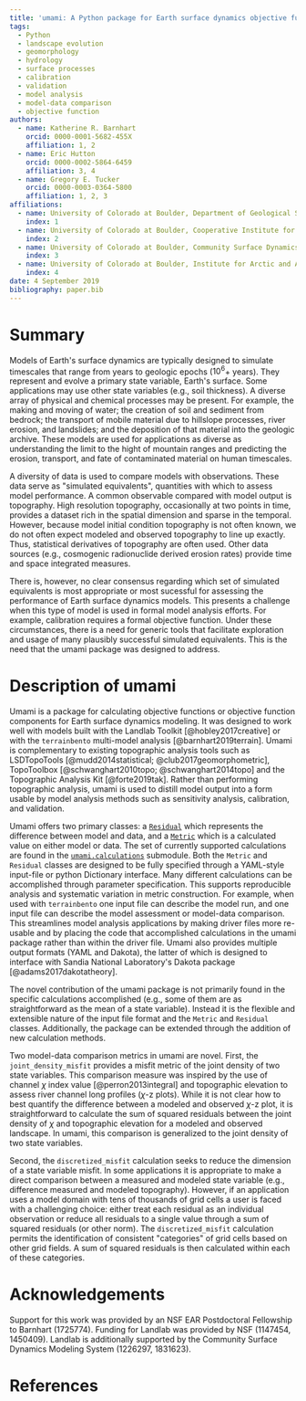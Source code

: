 ```yaml
---
title: 'umami: A Python package for Earth surface dynamics objective function construction'
tags:
  - Python
  - landscape evolution
  - geomorphology
  - hydrology
  - surface processes
  - calibration
  - validation
  - model analysis
  - model-data comparison
  - objective function
authors:
  - name: Katherine R. Barnhart
    orcid: 0000-0001-5682-455X
    affiliation: 1, 2
  - name: Eric Hutton
    orcid: 0000-0002-5864-6459
    affiliation: 3, 4
  - name: Gregory E. Tucker
    orcid: 0000-0003-0364-5800
    affiliation: 1, 2, 3
affiliations:
  - name: University of Colorado at Boulder, Department of Geological Sciences
    index: 1
  - name: University of Colorado at Boulder, Cooperative Institute for Research in Environmental Sciences
    index: 2
  - name: University of Colorado at Boulder, Community Surface Dynamics Modeling System Integration Facility
    index: 3
  - name: University of Colorado at Boulder, Institute for Arctic and Alpine Research
    index: 4
date: 4 September 2019
bibliography: paper.bib
---
```


# Summary

Models of Earth's surface dynamics are typically designed to simulate timescales that range from years to geologic epochs ($10^6$+ years). They represent and evolve a primary state variable, Earth's surface. Some applications may use other state variables (e.g., soil thickness). A diverse array of physical and chemical processes may be present. For example, the making and moving of water; the creation of soil and sediment from bedrock; the transport of mobile material due to hillslope processes, river erosion, and landslides; and the deposition of that material into the geologic archive. These models are used for applications as diverse as understanding the limit to the hight of mountain ranges and predicting the erosion, transport, and fate of contaminated material on human timescales.

A diversity of data is used to compare models with observations. These data serve as "simulated equivalents", quantities with which to assess model performance. A common observable compared with model output is topography. High resolution topography, occasionally at two points in time, provides a dataset rich in the spatial dimension and sparse in the temporal. However, because model initial condition topography is not often known, we do not often expect modeled and observed topography to line up exactly. Thus, statistical derivatives of topography are often used. Other data sources (e.g., cosmogenic radionuclide derived erosion rates) provide time and space integrated measures.

There is, however, no clear consensus regarding which set of simulated equivalents is most appropriate or most sucessful for assessing the performance of Earth surface dynamics models. This presents a challenge when this type of model is used in formal model analysis efforts. For example, calibration requires a formal objective function. Under these circumstances, there is a need for generic tools that facilitate exploration and usage of many plausibly successful simulated equivalents. This is the need that the umami package was designed to address.

# Description of umami

Umami is a package for calculating objective functions or objective function components for Earth surface dynamics modeling. It was designed to work well with models built with the Landlab Toolkit [@hobley2017creative] or with the `terrainbento` multi-model analysis [@barnhart2019terrain]. Umami is complementary to existing topographic analysis tools such as LSDTopoTools [@mudd2014statistical; @club2017geomorphometric], TopoToolbox [@schwanghart2010topo; @schwanghart2014topo] and the Topographic Analysis Kit [@forte2019tak]. Rather than performing topographic analysis, umami is used to distill model output into a form usable by model analysis methods such as sensitivity analysis, calibration, and validation.  

Umami offers two primary classes: a [`Residual`](https://umami.readthedocs.io/en/latest/umami.residual.html#Residual)
which represents the difference between model and data, and a [`Metric`](https://umami.readthedocs.io/en/latest/umami.metric.html)
which is a calculated value on either model or data. The set of currently supported calculations are found in the [`umami.calculations`](https://umami.readthedocs.io/en/latest/umami.calculations.html) submodule. Both the `Metric` and `Residual` classes are designed to be fully specified through a YAML-style input-file or python Dictionary interface. Many different calculations can be accomplished through parameter specification. This supports reproducible analysis and systematic variation in metric construction. For example, when used with `terrainbento` one input file can describe the model run, and one input file can describe the model assessment or model-data comparison. This streamlines model analysis applications by making driver files more re-usable and by placing the code that accomplished calculations in the umami package rather than within the driver file. Umami also provides multiple output formats (YAML and Dakota), the latter of which is designed to interface with Sandia National Laboratory's Dakota package [@adams2017dakotatheory].

The novel contribution of the umami package is not primarily found in the specific calculations accomplished (e.g., some of them are as straightforward as the mean of a state variable). Instead it is the flexible and extensible nature of the input file format and the `Metric` and `Residual` classes. Additionally, the package can be extended through the addition of new calculation methods.

Two model-data comparison metrics in umami are novel. First, the `joint_density_misfit` provides a misfit metric of the joint density of two state variables. This comparison measure was inspired by the use of channel $\chi$ index value [@perron2013integral] and topographic elevation to assess river channel long profiles ($\chi$-z plots). While it is not clear how to best quantify the difference between a modeled and observed $\chi$-z plot, it is straightforward to calculate the sum of squared residuals between the joint density of $\chi$ and topographic elevation for a modeled and observed landscape. In umami, this comparison is generalized to the joint density of two state variables.

Second, the `discretized_misfit` calculation seeks to reduce the dimension of a state variable misfit. In some applications it is appropriate to make a direct comparison between a measured and modeled state variable (e.g., difference measured and modeled topography). However, if an application uses a model domain with tens of thousands of grid cells a user is faced with a challenging choice: either treat each residual as an individual observation or reduce all residuals to a single value through a sum of squared residuals (or other norm). The `discretized_misfit` calculation permits the identification of consistent "categories" of grid cells based on other grid fields. A sum of squared residuals is then calculated within each of these categories.

# Acknowledgements

Support for this work was provided by an NSF EAR  Postdoctoral Fellowship to Barnhart (1725774). Funding for Landlab was provided by NSF (1147454, 1450409). Landlab is additionally supported by the Community Surface Dynamics Modeling System (1226297, 1831623).

# References
